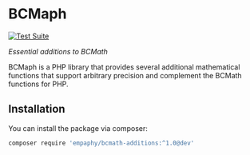 # BCMaph
[![Test Suite](https://github.com/empaphy/bcmaph/actions/workflows/test-suite.yml/badge.svg)](https://github.com/empaphy/bcmaph/actions/workflows/test-suite.yml)

_Essential additions to BCMath_

BCMaph is a PHP library that provides several additional mathematical functions
that support arbitrary precision and complement the BCMath functions for PHP.

## Installation
You can install the package via composer:

```bash
composer require 'empaphy/bcmath-additions:^1.0@dev'
```
